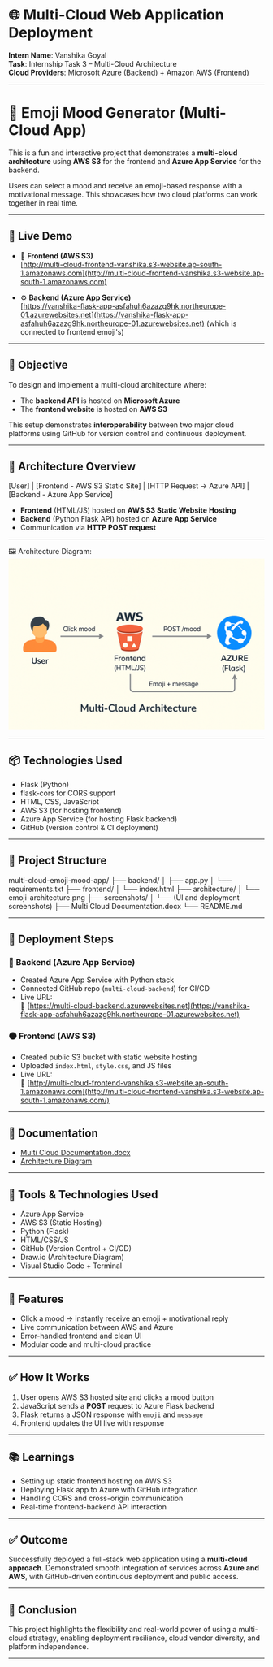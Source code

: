# 🌐 Multi-Cloud Web Application Deployment

**Intern Name**: Vanshika Goyal  
**Task**: Internship Task 3 – Multi-Cloud Architecture  
**Cloud Providers**: Microsoft Azure (Backend) + Amazon AWS (Frontend)

---
# 🧠 Emoji Mood Generator (Multi-Cloud App)

This is a fun and interactive project that demonstrates a **multi-cloud architecture** using **AWS S3** for the frontend and **Azure App Service** for the backend.

Users can select a mood and receive an emoji-based response with a motivational message. This showcases how two cloud platforms can work together in real time.

---

## 🔗 Live Demo

- 🎨 **Frontend (AWS S3)**  
  [http://multi-cloud-frontend-vanshika.s3-website.ap-south-1.amazonaws.com](http://multi-cloud-frontend-vanshika.s3-website.ap-south-1.amazonaws.com)

- ⚙️ **Backend (Azure App Service)**  
  [https://vanshika-flask-app-asfahuh6azazg9hk.northeurope-01.azurewebsites.net](https://vanshika-flask-app-asfahuh6azazg9hk.northeurope-01.azurewebsites.net)
(which is connected to frontend emoji's)
---

## 🎯 Objective

To design and implement a multi-cloud architecture where:
- The **backend API** is hosted on **Microsoft Azure**
- The **frontend website** is hosted on **AWS S3**

This setup demonstrates **interoperability** between two major cloud platforms using GitHub for version control and continuous deployment.

---

## 🧱 Architecture Overview
[User]
|
[Frontend - AWS S3 Static Site]
|
[HTTP Request → Azure API]
|
[Backend - Azure App Service]


- **Frontend** (HTML/JS) hosted on **AWS S3 Static Website Hosting**
- **Backend** (Python Flask API) hosted on **Azure App Service**
- Communication via **HTTP POST request**

---

🖼️ Architecture Diagram:  
![Architecture Diagram](./architecture/architecture-diagram.png)

---

## 📦 Technologies Used

- Flask (Python)
- flask-cors for CORS support
- HTML, CSS, JavaScript
- AWS S3 (for hosting frontend)
- Azure App Service (for hosting Flask backend)
- GitHub (version control & CI deployment)

---



## 📁 Project Structure

multi-cloud-emoji-mood-app/
├── backend/
│ ├── app.py
│ └── requirements.txt
├── frontend/
│ └── index.html
├── architecture/
│ └── emoji-architecture.png
├── screenshots/
│ └── (UI and deployment screenshots)
├── Multi Cloud Documentation.docx
└── README.md


---

## 🚀 Deployment Steps

### 🔷 Backend (Azure App Service)
- Created Azure App Service with Python stack
- Connected GitHub repo (`multi-cloud-backend`) for CI/CD
- Live URL:  
  🔗 [https://multi-cloud-backend.azurewebsites.net](https://vanshika-flask-app-asfahuh6azazg9hk.northeurope-01.azurewebsites.net)

### 🟠 Frontend (AWS S3)
- Created public S3 bucket with static website hosting
- Uploaded `index.html`, `style.css`, and JS files
- Live URL:  
  🔗 [http://multi-cloud-frontend-vanshika.s3-website.ap-south-1.amazonaws.com](http://multi-cloud-frontend-vanshika.s3-website.ap-south-1.amazonaws.com/)

---

## 📄 Documentation

- [Multi Cloud Documentation.docx](./Multi%20Cloud%20Documentation.docx)
- [Architecture Diagram](./architecture-diagram.png)

---

## 🧰 Tools & Technologies Used

- Azure App Service
- AWS S3 (Static Hosting)
- Python (Flask)
- HTML/CSS/JS
- GitHub (Version Control + CI/CD)
- Draw.io (Architecture Diagram)
- Visual Studio Code + Terminal

---

## 📌 Features

- Click a mood → instantly receive an emoji + motivational reply
- Live communication between AWS and Azure
- Error-handled frontend and clean UI
- Modular code and multi-cloud practice

---

## ✅ How It Works

1. User opens AWS S3 hosted site and clicks a mood button
2. JavaScript sends a **POST** request to Azure Flask backend
3. Flask returns a JSON response with `emoji` and `message`
4. Frontend updates the UI live with response

---

## 📚 Learnings

- Setting up static frontend hosting on AWS S3
- Deploying Flask app to Azure with GitHub integration
- Handling CORS and cross-origin communication
- Real-time frontend-backend API interaction

---
## ✅ Outcome

Successfully deployed a full-stack web application using a **multi-cloud approach**. Demonstrated smooth integration of services across **Azure and AWS**, with GitHub-driven continuous deployment and public access.

---

## 🏁 Conclusion

This project highlights the flexibility and real-world power of using a multi-cloud strategy, enabling deployment resilience, cloud vendor diversity, and platform independence.

---

